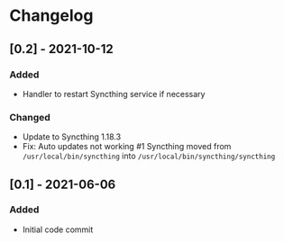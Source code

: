 # Changelog

## [0.2] - 2021-10-12

### Added

- Handler to restart Syncthing service if necessary

### Changed

- Update to Syncthing 1.18.3
- Fix: Auto updates not working #1
  Syncthing moved from `/usr/local/bin/syncthing` into `/usr/local/bin/syncthing/syncthing`

## [0.1] - 2021-06-06

### Added

- Initial code commit